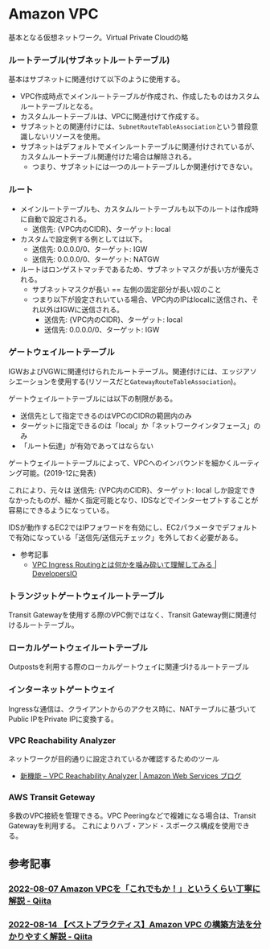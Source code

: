 # Amazon VPC

基本となる仮想ネットワーク。Virtual Private Cloudの略

### ルートテーブル(サブネットルートテーブル)

基本はサブネットに関連付けて以下のように使用する。

- VPC作成時点でメインルートテーブルが作成され、作成したものはカスタムルートテーブルとなる。
- カスタムルートテーブルは、VPCに関連付けて作成する。
- サブネットとの関連付けには、`SubnetRouteTableAssociation`という普段意識しないリソースを使用。
- サブネットはデフォルトでメインルートテーブルに関連付けされているが、カスタムルートテーブル関連付けた場合は解除される。
  - つまり、サブネットには一つのルートテーブルしか関連付けできない。

### ルート

- メインルートテーブルも、カスタムルートテーブルも以下のルートは作成時に自動で設定される。
  - 送信先: {VPC内のCIDR}、ターゲット: local
- カスタムで設定例する例としては以下。
  - 送信先: 0.0.0.0/0、ターゲット: IGW
  - 送信先: 0.0.0.0/0、ターゲット: NATGW
- ルートはロンゲストマッチであるため、サブネットマスクが長い方が優先される。
  - サブネットマスクが長い == 左側の固定部分が長い奴のこと
  - つまり以下が設定されいている場合、VPC内のIPはlocalに送信され、それ以外はIGWに送信される。
    - 送信先: {VPC内のCIDR}、ターゲット: local
    - 送信先: 0.0.0.0/0、ターゲット: IGW

### ゲートウェイルートテーブル

IGWおよびVGWに関連付けられたルートテーブル。関連付けには、エッジアソシエーションを使用する(リソースだと`GatewayRouteTableAssociation`)。

ゲートウェイルートテーブルには以下の制限がある。

- 送信先として指定できるのはVPCのCIDRの範囲内のみ
- ターゲットに指定できるのは「local」か「ネットワークインタフェース」のみ
- 「ルート伝達」が有効であってはならない

ゲートウェイルートテーブルによって、VPCへのインバウンドを細かくルーティング可能。(2019-12に発表)

これにより、元々は  送信先: {VPC内のCIDR}、ターゲット: local  しか設定できなかったものが、細かく指定可能となり、IDSなどでインターセプトすることが容易にできるようになっている。

IDSが動作するEC2ではIPフォワードを有効にし、EC2パラメータでデフォルトで有効になっている「送信先/送信元チェック」を外しておく必要がある。

- 参考記事
  - [VPC Ingress Routingとは何かを噛み砕いて理解してみる | DevelopersIO](https://dev.classmethod.jp/articles/what-is-vpc-ingress-routing/)

### トランジットゲートウェイルートテーブル

Transit Gatewayを使用する際のVPC側ではなく、Transit Gateway側に関連付けるルートテーブル。

### ローカルゲートウェイルートテーブル

Outpostsを利用する際のローカルゲートウェイに関連づけるルートテーブル


### インターネットゲートウェイ

Ingressな通信は、クライアントからのアクセス時に、NATテーブルに基づいてPublic IPをPrivate IPに変換する。


### VPC Reachability Analyzer

ネットワークが目的通りに設定されているか確認するためのツール

- [新機能 – VPC Reachability Analyzer | Amazon Web Services ブログ](https://aws.amazon.com/jp/blogs/news/new-vpc-insights-analyzes-reachability-and-visibility-in-vpcs/)

### AWS Transit Geteway

多数のVPC接続を管理できる。VPC Peeringなどで複雑になる場合は、Transit Gatewayを利用する。
これによりハブ・アンド・スポークス構成を使用できる。

## 参考記事

### [2022-08-07 Amazon VPCを「これでもか！」というくらい丁寧に解説 - Qiita](https://qiita.com/c60evaporator/items/2f24d4796202e8b06a77)

### [2022-08-14 【ベストプラクティス】Amazon VPC の構築方法を分かりやすく解説 - Qiita](https://qiita.com/c60evaporator/items/b9e645b96afa3a34f41e)
